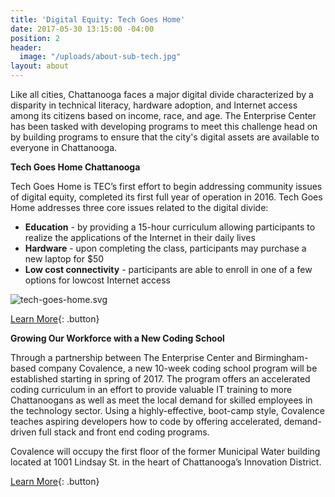 ```yaml
---
title: 'Digital Equity: Tech Goes Home'
date: 2017-05-30 13:15:00 -04:00
position: 2
header:
  image: "/uploads/about-sub-tech.jpg"
layout: about
---
```


Like all cities, Chattanooga faces a major digital divide characterized by a disparity in technical literacy, hardware adoption, and Internet access among its citizens based on income, race, and age.  The Enterprise Center has been tasked with developing programs to meet this challenge head on by building programs to ensure that the city's digital assets are available to everyone in Chattanooga.

**Tech Goes Home Chattanooga**

Tech Goes Home is TEC’s first effort to begin addressing community issues of digital equity, completed its first full year of operation in 2016. Tech Goes Home addresses three core issues related to the digital divide:

- **Education** - by providing a 15-hour curriculum allowing participants to realize the applications of the Internet in their daily lives
- **Hardware** - upon completing the class, participants may purchase a new laptop for $50
- **Low cost connectivity** - participants are able to enroll in one of a few options for lowcost Internet access 

![tech-goes-home.svg](/uploads/tech-goes-home.svg)

[Learn More](){: .button}

**Growing Our Workforce with a New Coding School**

Through a partnership between The Enterprise Center and Birmingham-based company Covalence, a new 10-week coding school program will be established starting in spring of 2017.  The program offers an accelerated coding curriculum in an effort to provide valuable IT training to more Chattanoogans as well as meet the local demand for skilled employees in the technology sector.  Using a highly-effective, boot-camp style, Covalence teaches aspiring developers how to code by offering accelerated, demand-driven full stack and front end coding programs.  

Covalence will occupy the first floor of the former Municipal Water building located at 1001 Lindsay St. in the heart of Chattanooga’s Innovation District. 

[Learn More](){: .button}
